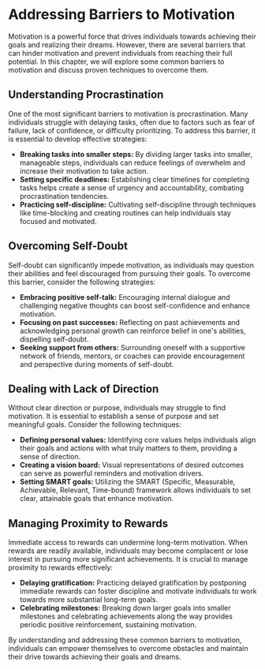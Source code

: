 Addressing Barriers to Motivation
==========================================

Motivation is a powerful force that drives individuals towards achieving their goals and realizing their dreams. However, there are several barriers that can hinder motivation and prevent individuals from reaching their full potential. In this chapter, we will explore some common barriers to motivation and discuss proven techniques to overcome them.

Understanding Procrastination
-----------------------------

One of the most significant barriers to motivation is procrastination. Many individuals struggle with delaying tasks, often due to factors such as fear of failure, lack of confidence, or difficulty prioritizing. To address this barrier, it is essential to develop effective strategies:

* **Breaking tasks into smaller steps:** By dividing larger tasks into smaller, manageable steps, individuals can reduce feelings of overwhelm and increase their motivation to take action.
* **Setting specific deadlines:** Establishing clear timelines for completing tasks helps create a sense of urgency and accountability, combating procrastination tendencies.
* **Practicing self-discipline:** Cultivating self-discipline through techniques like time-blocking and creating routines can help individuals stay focused and motivated.

Overcoming Self-Doubt
---------------------

Self-doubt can significantly impede motivation, as individuals may question their abilities and feel discouraged from pursuing their goals. To overcome this barrier, consider the following strategies:

* **Embracing positive self-talk:** Encouraging internal dialogue and challenging negative thoughts can boost self-confidence and enhance motivation.
* **Focusing on past successes:** Reflecting on past achievements and acknowledging personal growth can reinforce belief in one's abilities, dispelling self-doubt.
* **Seeking support from others:** Surrounding oneself with a supportive network of friends, mentors, or coaches can provide encouragement and perspective during moments of self-doubt.

Dealing with Lack of Direction
------------------------------

Without clear direction or purpose, individuals may struggle to find motivation. It is essential to establish a sense of purpose and set meaningful goals. Consider the following techniques:

* **Defining personal values:** Identifying core values helps individuals align their goals and actions with what truly matters to them, providing a sense of direction.
* **Creating a vision board:** Visual representations of desired outcomes can serve as powerful reminders and motivation drivers.
* **Setting SMART goals:** Utilizing the SMART (Specific, Measurable, Achievable, Relevant, Time-bound) framework allows individuals to set clear, attainable goals that enhance motivation.

Managing Proximity to Rewards
-----------------------------

Immediate access to rewards can undermine long-term motivation. When rewards are readily available, individuals may become complacent or lose interest in pursuing more significant achievements. It is crucial to manage proximity to rewards effectively:

* **Delaying gratification:** Practicing delayed gratification by postponing immediate rewards can foster discipline and motivate individuals to work towards more substantial long-term goals.
* **Celebrating milestones:** Breaking down larger goals into smaller milestones and celebrating achievements along the way provides periodic positive reinforcement, sustaining motivation.

By understanding and addressing these common barriers to motivation, individuals can empower themselves to overcome obstacles and maintain their drive towards achieving their goals and dreams.
